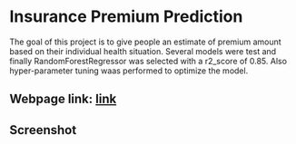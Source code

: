 # Insurance Premium Prediction
The goal of this project is to give people an estimate of premium amount based on their individual health situation. Several models were test and finally RandomForestRegressor was selected with a r2_score of 0.85. Also hyper-parameter tuning waas performed to optimize the model.

## Webpage link: [link](https://insurance111.herokuapp.com/)

## Screenshot

